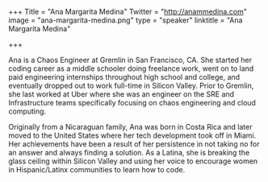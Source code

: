 ﻿+++
Title = "Ana Margarita Medina"
Twitter = "http://anammedina.com"
image = "ana-margarita-medina.png"
type = "speaker"
linktitle = "Ana Margarita Medina"

+++

Ana is a Chaos Engineer at Gremlin in San Francisco, CA. She started her coding career as a middle schooler doing freelance work, went on to land paid engineering internships throughout high school and college, and eventually dropped out to work full-time in Silicon Valley. Prior to Gremlin, she last worked at Uber where she was an engineer on the SRE and Infrastructure teams specifically focusing on chaos engineering and cloud computing.

Originally from a Nicaraguan family, Ana was born in Costa Rica and later moved to the United States where her tech development took off in Miami. Her achievements have been a result of her persistence in not taking no for an answer and always finding a solution. As a Latina, she is breaking the glass ceiling within Silicon Valley and using her voice to encourage women in Hispanic/Latinx communities to learn how to code. 
